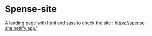 # Spense-site
A landing page with html and sass
to check the site : https://spense-site.netlify.app/

